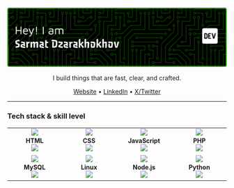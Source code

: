 <!-- Gradient banner (SVG) -->
<p align="center">
  <img src="assets/github-header-banner.png" alt="banner" />
</p>

<p align="center">
  I build things that are fast, clear, and crafted.
</p>

<!-- Quick links -->
<p align="center">
  <a href="https://sarmatdzar.github.io">Website</a> •
  <a href="https://linkedin.com/in/sarmatdzar">LinkedIn</a> •
  <a href="https://twitter.com/sarmatdzar">X/Twitter</a>
</p>

---

### Tech stack & skill level

<table align="center">
  <tr>
    <td align="center" width="120">
      <img src="https://skillicons.dev/icons?i=html" width="48" /><br/>
      <b>HTML</b><br/>
      <img src="https://progress-bar.dev/95/?title=expert&width=100&color=7C4DFF" />
    </td>
    <td align="center" width="120">
      <img src="https://skillicons.dev/icons?i=css" width="48" /><br/>
      <b>CSS</b><br/>
      <img src="https://progress-bar.dev/90/?title=advanced&width=100&color=18FFFF" />
    </td>
    <td align="center" width="120">
      <img src="https://skillicons.dev/icons?i=js" width="48" /><br/>
      <b>JavaScript</b><br/>
      <img src="https://progress-bar.dev/85/?title=advanced&width=100&color=FF4081" />
    </td>
    <td align="center" width="120">
      <img src="https://skillicons.dev/icons?i=php" width="48" /><br/>
      <b>PHP</b><br/>
      <img src="https://progress-bar.dev/70/?title=solid&width=100&color=FF6D00" />
    </td>
  </tr>
  <tr>
    <td align="center" width="120">
      <img src="https://skillicons.dev/icons?i=mysql" width="48" /><br/>
      <b>MySQL</b><br/>
      <img src="https://progress-bar.dev/80/?title=advanced&width=100&color=2962FF" />
    </td>
    <td align="center" width="120">
      <img src="https://skillicons.dev/icons?i=linux" width="48" /><br/>
      <b>Linux</b><br/>
      <img src="https://progress-bar.dev/75/?title=solid&width=100&color=00C853" />
    </td>
    <td align="center" width="120">
      <img src="https://skillicons.dev/icons?i=nodejs" width="48" /><br/>
      <b>Node.js</b><br/>
      <img src="https://progress-bar.dev/85/?title=advanced&width=100&color=FFD600" />
    </td>
    <td align="center" width="120">
      <img src="https://skillicons.dev/icons?i=python" width="48" /><br/>
      <b>Python</b><br/>
      <img src="https://progress-bar.dev/80/?title=advanced&width=100&color=00ACC1" />
    </td>
  </tr>
</table>
